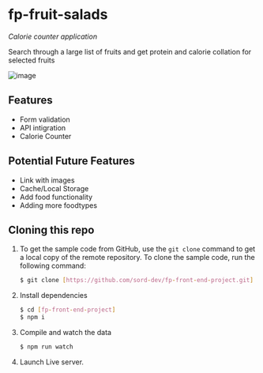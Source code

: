 # fp-fruit-salads

*Calorie counter application*

Search through a large list of fruits and get protein and calorie collation for selected fruits 

![image](https://user-images.githubusercontent.com/75338985/222234004-c2a18c40-7c04-46ef-af5e-b329666c4064.png)

## Features

- Form validation
- API intigration
- Calorie Counter

## Potential Future Features

 - Link with images
 - Cache/Local Storage
 - Add food functionality
 - Adding more foodtypes


## Cloning this repo

1.  To get the sample code from GitHub, use the  `git clone`  command to get a local copy of the remote repository. To clone the sample code, run the following command:
    
    ```bash
    $ git clone [https://github.com/sord-dev/fp-front-end-project.git]
    ```

    
2.  Install dependencies
    ``` bash 
    $ cd [fp-front-end-project]
    $ npm i
	```

3.  Compile and watch the data

    ``` bash 
    $ npm run watch
	```

4. Launch Live server.



